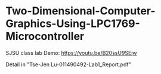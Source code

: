 # Two-Dimensional-Computer-Graphics-Using-LPC1769-Microcontroller
SJSU class lab
Demo: https://youtu.be/B20ssU9SEjw

Detail in "Tse-Jen Lu-011490492-Lab1_Report.pdf"
